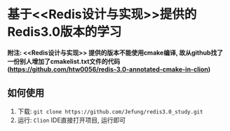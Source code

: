 # 基于<<Redis设计与实现>>提供的Redis3.0版本的学习
**附注: <<Redis设计与实现>> 提供的版本不能使用cmake编译, 故从github找了一份别人增加了cmakelist.txt文件的代码(https://github.com/htw0056/redis-3.0-annotated-cmake-in-clion)**
## 如何使用
1. 下载: `git clone https://github.com/Jefung/redis3.0_study.git`
2. 运行: `Clion` IDE直接打开项目, 运行即可

